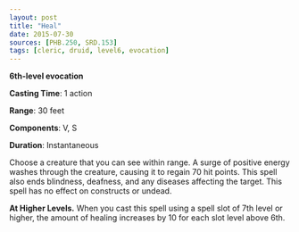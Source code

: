 ```yaml
---
layout: post
title: "Heal"
date: 2015-07-30
sources: [PHB.250, SRD.153]
tags: [cleric, druid, level6, evocation]
---
```


**6th-level evocation**

**Casting Time**: 1 action

**Range**: 30 feet

**Components**: V, S

**Duration**: Instantaneous

Choose a creature that you can see within range. A surge of positive energy washes through the creature, causing it to regain 70 hit points. This spell also ends blindness, deafness, and any diseases affecting the target. This spell has no effect on constructs or undead.

**At Higher Levels.** When you cast this spell using a spell slot of 7th level or higher, the amount of healing increases by 10 for each slot level above 6th.
